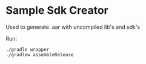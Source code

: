 # Sample Sdk Creator

Used to generate .aar with uncompiled lib's and sdk's

Run:
```
./gradle wrapper
./gradlew assembleRelease
```
